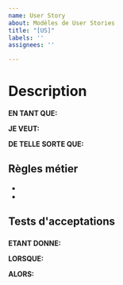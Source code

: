 ```yaml
---
name: User Story
about: Modèles de User Stories
title: "[US]"
labels: ''
assignees: ''

---
```


# Description

**EN TANT QUE:** 

**JE VEUT:** 

**DE TELLE SORTE QUE:** 


## Règles métier
- 
- 

## Tests d'acceptations

### 
**ETANT DONNE:** 

**LORSQUE:** 

**ALORS:** 
